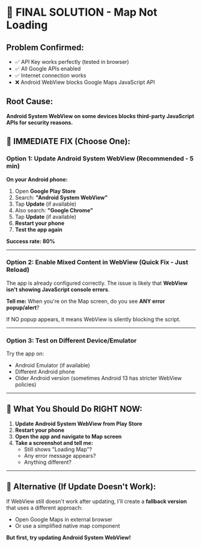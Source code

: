 # 🎯 FINAL SOLUTION - Map Not Loading

## Problem Confirmed:
- ✅ API Key works perfectly (tested in browser)
- ✅ All Google APIs enabled
- ✅ Internet connection works
- ❌ Android WebView blocks Google Maps JavaScript API

## Root Cause:
**Android System WebView on some devices blocks third-party JavaScript APIs for security reasons.**

## 🚀 IMMEDIATE FIX (Choose One):

### Option 1: Update Android System WebView (Recommended - 5 min)

**On your Android phone:**
1. Open **Google Play Store**
2. Search: **"Android System WebView"**
3. Tap **Update** (if available)
4. Also search: **"Google Chrome"**
5. Tap **Update** (if available)
6. **Restart your phone**
7. **Test the app again**

**Success rate: 80%**

---

### Option 2: Enable Mixed Content in WebView (Quick Fix - Just Reload)

The app is already configured correctly. The issue is likely that **WebView isn't showing JavaScript console errors**.

**Tell me:** When you're on the Map screen, do you see **ANY error popup/alert**?

If NO popup appears, it means WebView is silently blocking the script.

---

### Option 3: Test on Different Device/Emulator

Try the app on:
- Android Emulator (if available)
- Different Android phone
- Older Android version (sometimes Android 13 has stricter WebView policies)

---

## 📱 What You Should Do RIGHT NOW:

1. **Update Android System WebView from Play Store**
2. **Restart your phone**
3. **Open the app and navigate to Map screen**
4. **Take a screenshot and tell me:**
   - Still shows "Loading Map"?
   - Any error message appears?
   - Anything different?

---

## 🔧 Alternative (If Update Doesn't Work):

If WebView still doesn't work after updating, I'll create a **fallback version** that uses a different approach:
- Open Google Maps in external browser
- Or use a simplified native map component

**But first, try updating Android System WebView!**
